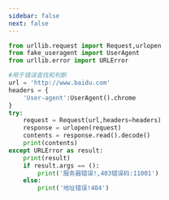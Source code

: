 ```yaml
---
sidebar: false
next: false
---
```

<BlogInfo/>






```python
from urllib.request import Request,urlopen
from fake_useragent import UserAgent
from urllib.error import URLError

#用于错误查找和判断
url = 'http://www.baidu.com'
headers = {
    'User-agent':UserAgent().chrome
}
try:
    request = Request(url,headers=headers)
    response = urlopen(request)
    contents = response.read().decode()
    print(contents)
except URLError as result:
    print(result)
    if result.args == ():
        print('服务器错误!,403错误码:11001')
    else:
        print('地址错误!404')

```






<ActionBox />
        
<style>#top-box {margin-top:0.5rem!important;}</style>